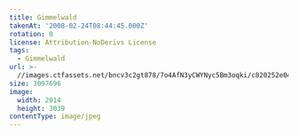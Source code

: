 ```yaml
---
title: Gimmelwald
takenAt: '2008-02-24T08:44:45.000Z'
rotation: 0
license: Attribution-NoDerivs License
tags:
  - Gimmelwald
url: >-
  //images.ctfassets.net/bncv3c2gt878/7o4AfN3yCWYNyc5Bm3oqki/c820252e04bfeec49b57bf5e413f9071/gimmelwald_4559713517_o
size: 3097696
image:
  width: 2014
  height: 3039
contentType: image/jpeg
---
```


